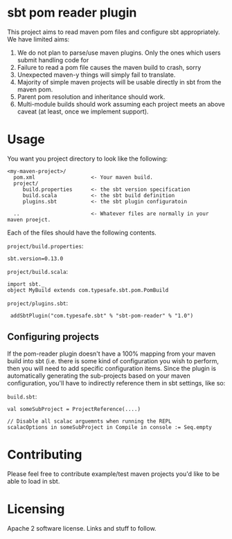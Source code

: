 # sbt pom reader plugin

This project aims to read maven pom files and configure sbt appropriately.  We have limited aims:

1. We do not plan to parse/use maven plugins.  Only the ones which users submit handling code for
2. Failure to read a pom file causes the maven build to crash, sorry
3. Unexpected maven-y things will simply fail to translate.
4. Majority of simple maven projects will be usable directly in sbt from the maven pom.
5. Parent pom resolution and inheritance should work.
6. Multi-module builds should work assuming each project meets an above caveat (at least, once we implement support).


# Usage

You want you project directory to look like the following:

```
<my-maven-project>/
  pom.xml                  <- Your maven build.
  project/
     build.properties      <- the sbt version specification
     build.scala           <- the sbt build definition
     plugins.sbt           <- the sbt plugin configuratoin

  ..                       <- Whatever files are normally in your maven proejct.

```

Each of the files should have the following contents.

`project/build.properties`:

    sbt.version=0.13.0

`project/build.scala`:

    import sbt._
    object MyBuild extends com.typesafe.sbt.pom.PomBuild

`project/plugins.sbt`:

     addSbtPlugin("com.typesafe.sbt" % "sbt-pom-reader" % "1.0")
     

## Configuring projects

If the pom-reader plugin doesn't have a 100% mapping from your maven build into sbt (i.e. there is some kind 
of configuration you wish to perform, then you will need to add specific configuration items.  Since the
plugin is automatically generating the sub-projects based on your maven configuration, you'll have to
indirectly reference them in sbt settings, like so:

`build.sbt`:
```
val someSubProject = ProjectReference(....)

// Disable all scalac arguemnts when running the REPL
scalacOptions in someSubProject in Compile in console := Seq.empty
```

# Contributing

Please feel free to contribute example/test maven projects you'd like to be able to load in sbt.  


# Licensing

Apache 2 software license.  Links and stuff to follow.


